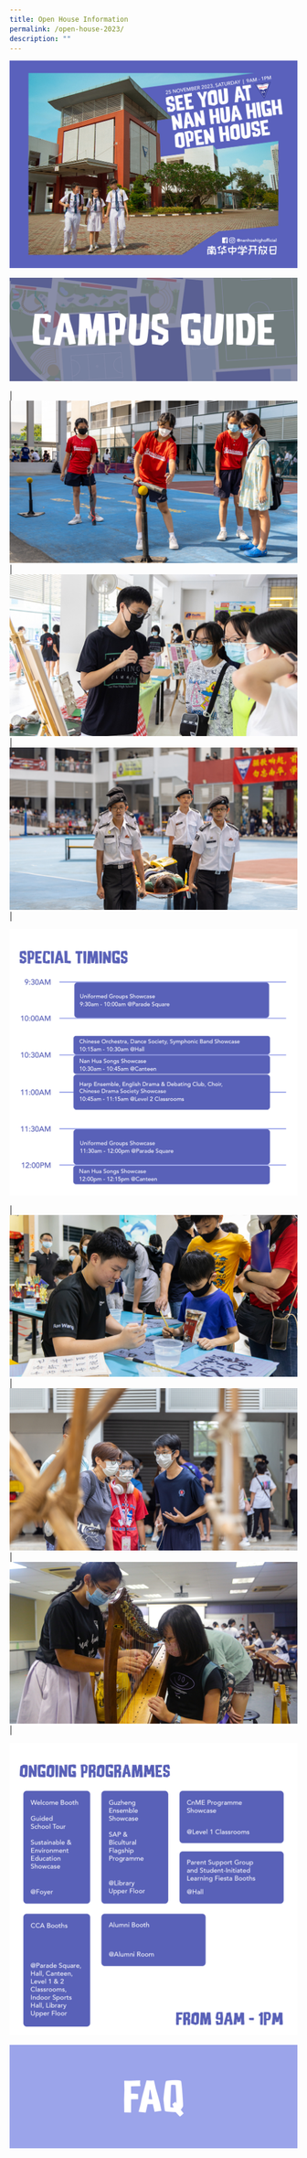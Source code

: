 ```yaml
---
title: Open House Information
permalink: /open-house-2023/
description: ""
---
```

![](/images/Open%20House%202023/messageoftheday_web4.jpg)

<a href="https://www.figma.com/proto/Tj9TYwD8VwGeDr8tuVJYan/Open-House-Map?type=design&amp;node-id=20-404&amp;t=V3eq4bJPx48MfBoB-1&amp;scaling=min-zoom&amp;page-id=0%3A1&amp;starting-point-node-id=20%3A404&amp;mode=design/"><img src="/images/Open%20House%202023/openhouse_campusguide.png"></a>

| ![](/images/Open%20House%202023/openhouse_2240x1260_5.jpg) | ![](/images/Open%20House%202023/openhouse_2240x1260_3.jpg) | ![](/images/Open%20House%202023/openhouse_2240x1260_4.jpg) |

![](/images/Open%20House%202023/openhouse_web-01.png)

| ![](/images/Open%20House%202023/openhouse_2240x1260_1.jpg) | ![](/images/Open%20House%202023/openhouse_2240x1260_2.jpg) | ![](/images/Open%20House%202023/openhouse_2240x1260_6.jpg) |

![](/images/Open%20House%202023/openhouse_web-03.png)

<a href="/files/nan%20hua%20faq.pdf"><img src="/images/Open%20House%202023/openhouse_faq.png"></a>